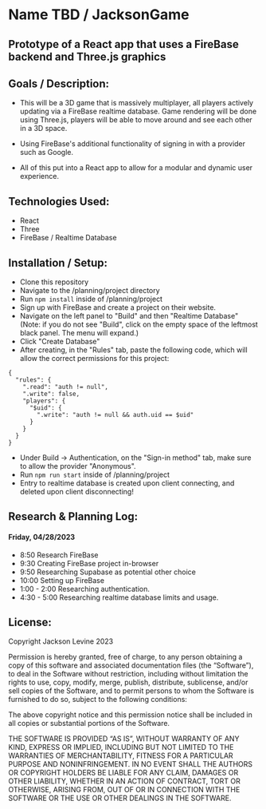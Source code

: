 # Name TBD / JacksonGame

## Prototype of a React app that uses a FireBase backend and Three.js graphics

## Goals / Description:

* This will be a 3D game that is massively multiplayer, all players actively updating via a FireBase realtime database. Game rendering will be done using Three.js, players will be able to move around and see each other in a 3D space.

* Using FireBase's additional functionality of signing in with a provider such as Google.

* All of this put into a React app to allow for a modular and dynamic user experience.

## Technologies Used:

* React
* Three
* FireBase / Realtime Database

## Installation / Setup:

* Clone this repository
* Navigate to the /planning/project directory
* Run `npm install` inside of /planning/project
* Sign up with FireBase and create a project on their website.
* Navigate on the left panel to "Build" and then "Realtime Database" (Note: if you do not see "Build", click on the empty space of the leftmost black panel. The menu will expand.)
* Click "Create Database"
* After creating, in the "Rules" tab, paste the following code, which will allow the correct permissions for this project:
```
{
  "rules": {
    ".read": "auth != null",
    ".write": false,
    "players": {
      "$uid": {
        ".write": "auth != null && auth.uid == $uid"
      }
    }
  }
}
```
* Under Build -> Authentication, on the "Sign-in method" tab, make sure to allow the provider "Anonymous".
* Run `npm run start` inside of /planning/project
* Entry to realtime database is created upon client connecting, and deleted upon client disconnecting!


## Research & Planning Log:

#### Friday, 04/28/2023

* 8:50 Research FireBase
* 9:30 Creating FireBase project in-browser
* 9:50 Researching Supabase as potential other choice
* 10:00 Setting up FireBase
* 1:00 - 2:00 Researching authentication.
* 4:30 - 5:00 Researching realtime database limits and usage.

## License:

Copyright Jackson Levine 2023

Permission is hereby granted, free of charge, to any person obtaining a copy of this software and associated documentation files (the “Software”), to deal in the Software without restriction, including without limitation the rights to use, copy, modify, merge, publish, distribute, sublicense, and/or sell copies of the Software, and to permit persons to whom the Software is furnished to do so, subject to the following conditions:

The above copyright notice and this permission notice shall be included in all copies or substantial portions of the Software.

THE SOFTWARE IS PROVIDED “AS IS”, WITHOUT WARRANTY OF ANY KIND, EXPRESS OR IMPLIED, INCLUDING BUT NOT LIMITED TO THE WARRANTIES OF MERCHANTABILITY, FITNESS FOR A PARTICULAR PURPOSE AND NONINFRINGEMENT. IN NO EVENT SHALL THE AUTHORS OR COPYRIGHT HOLDERS BE LIABLE FOR ANY CLAIM, DAMAGES OR OTHER LIABILITY, WHETHER IN AN ACTION OF CONTRACT, TORT OR OTHERWISE, ARISING FROM, OUT OF OR IN CONNECTION WITH THE SOFTWARE OR THE USE OR OTHER DEALINGS IN THE SOFTWARE.

